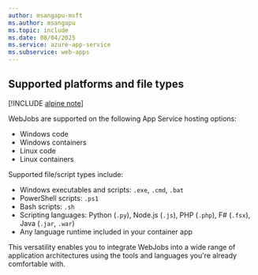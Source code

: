 ```yaml
---
author: msangapu-msft
ms.author: msangapu
ms.topic: include
ms.date: 08/04/2025
ms.service: azure-app-service
ms.subservice: web-apps
---
```


<a name="webjobs-supported-note" ></a>

## Supported platforms and file types

[!INCLUDE [alpine note](alpine-note.md)]

WebJobs are supported on the following App Service hosting options:

- Windows code
- Windows containers
- Linux code
- Linux containers

Supported file/script types include:

- Windows executables and scripts: `.exe`, `.cmd`, `.bat`
- PowerShell scripts: `.ps1`
- Bash scripts: `.sh`
- Scripting languages: Python (`.py`), Node.js (`.js`), PHP (`.php`), F# (`.fsx`), Java (`.jar`, `.war`)
- Any language runtime included in your container app

This versatility enables you to integrate WebJobs into a wide range of application architectures using the tools and languages you're already comfortable with.